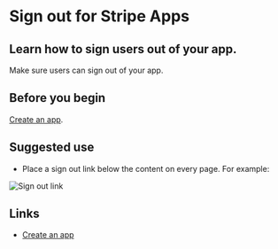 # Sign out for Stripe Apps

## Learn how to sign users out of your app.

Make sure users can sign out of your app.

## Before you begin

[Create an app](https://docs.stripe.com/stripe-apps/create-app).

## Suggested use

- Place a sign out link below the content on every page. For example:

![Sign out
link](https://b.stripecdn.com/docs-statics-srv/assets/signout.0c59daf04a6ae959a63a674cb7853005.png)

## Links

- [Create an app](https://docs.stripe.com/stripe-apps/create-app)